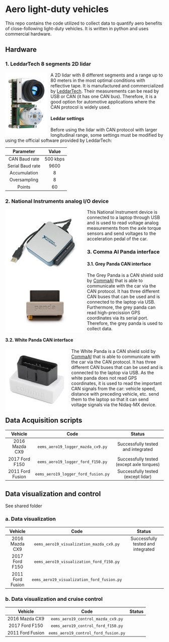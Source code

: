 # Aero light-duty vehicles

This repo contains the code utilized to collect data to quantify aero benefits of close-following light-duty vehicles.
It is written in python and uses commercial hardware.

## Hardware

### 1. LeddarTech 8 segments 2D lidar

<img src="https://github.com/afernandezcanosa/aero_light_duty/blob/master/images/leddar_vu8.png"
     style="float: left; margin-right: 10px"
	 width="134"
	 height="200"/>
	 
A 2D lidar with 8 different segments and a range up to 80 meters in the most optimal conditions with reflective tape. It is manufactured and commercialized by [LeddarTech](https://leddartech.com/). Their measurements can be read by USB or CAN (it has one CAN bus). Therefore, it is a good option for automotive applications where the CAN protocol is widely used.


#### Leddar settings

Before using the lidar with CAN protocol with larger longitudinal range, some settings must be modified by using the official software provided by LeddarTech:


|      Parameter    |                Value             |
|:-----------------:|:--------------------------------:|
|  CAN Baud rate    |             500 kbps             |
|  Serial Baud rate |               9600               |
|  Accumulation     |                8                 |
| Oversampling      |                8                 | 
| Points            |                60                |    

### 2. National Instruments analog I/O device

<img src="https://github.com/afernandezcanosa/aero_light_duty/blob/master/images/nidaq_mx.jpg"
     style="float: left; margin-right: 10px"
	 width="250"
	 height="225"/>

This National Instrument device is connected to a laptop through USB and is used to read voltage analog measurements from the axle torque sensors and send voltages to the acceleration pedal of the car.

### 3. Comma AI Panda interface

#### 3.1. Grey Panda CAN interface

<img src="https://github.com/afernandezcanosa/aero_light_duty/blob/master/images/grey_panda.jpg"
     style="float: left; margin-right: 10px"
	 width="250"
	 height="166"/>
	 
The Grey Panda is a CAN shield sold by [CommaAI](https://comma.ai/) that is able to communicate with the car via the CAN protocol. It has three different CAN buses that can be used and is connected to the laptop via USB. Furthermore, the grey panda can read high-precission GPS coordinates via its serial port. Therefore, the grey panda is used to collect data.
	 
#### 3.2. White Panda CAN interface

<img src="https://github.com/afernandezcanosa/aero_light_duty/blob/master/images/white_panda.jpeg"
     style="float: left; margin-right: 10px"
	 width="200"
	 height="200"/>
	 
The White Panda is a CAN shield sold by [CommaAI](https://comma.ai/) that is able to communicate with the car via the CAN protocol. It has three different CAN buses that can be used and is connected to the laptop via USB. As the white panda does not read GPS coordinates, it is used to read the important CAN signals from the car: vehicle speed, distance with preceding vehicle, etc. send them to the laptop so that it can send voltage signals via the Nidaq-MX device. 



## Data Acquisition scripts

|      Vehicle     |                Code               |                   Status                  |
|:----------------:|:---------------------------------:|:-----------------------------------------:|
|  2016 Mazda CX9  |  ```eems_aero19_logger_mazda_cx9.py```  |     Successfully tested and integrated    |
|  2017 Ford F150  |  ```eems_aero19_logger_ford_f150.py```  | Successfully tested (except axle torques) |
| 2011 Ford Fusion | ```eems_aero19_logger_ford_fusion.py``` |   Successfully tested (except lidar)      |

## Data visualization and control

See shared folder

### a. Data visualization

|      Vehicle     |                Code               |                   Status                  |
|:----------------:|:---------------------------------:|:-----------------------------------------:|
|  2016 Mazda CX9  |  ```eems_aero19_visualization_mazda_cx9.py```  |     Successfully tested and integrated    |
|  2017 Ford F150  |  ```eems_aero19_visualization_ford_f150.py```  |  										    |
| 2011 Ford Fusion | ```eems_aero19_visualization_ford_fusion.py``` |        						  	 	    |

### b. Data visualization and cruise control

|      Vehicle     |                Code               |                   Status                  |
|:----------------:|:---------------------------------:|:-----------------------------------------:|
|  2016 Mazda CX9  |  ```eems_aero19_control_mazda_cx9.py```  |     							   |
|  2017 Ford F150  |  ```eems_aero19_control_ford_f150.py```  |  								   |
| 2011 Ford Fusion | ```eems_aero19_control_ford_fusion.py``` |        						  	   |

